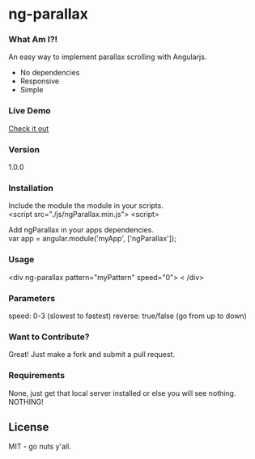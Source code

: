# ng-parallax

### What Am I?!
An easy way to implement parallax scrolling with Angularjs.  
  - No dependencies
  - Responsive
  - Simple
  
### Live Demo 
[Check it out](http://allenroyston.herokuapp.com/access/demo1/index.html "Title")






### Version
1.0.0

### Installation

Include the module the module in your scripts.  
&lt;script src="./js/ngParallax.min.js"&gt; &lt;script&gt;

Add ngParallax in your apps dependencies.  
var app = angular.module('myApp', ['ngParallax']);

### Usage

&lt;div ng-parallax pattern="myPattern" speed="0"&gt; &lt; /div&gt; 

### Parameters

speed: 0-3              (slowest to fastest)
reverse: true/false     (go from up to down)


### Want to Contribute?

Great!  Just make a fork and submit a pull request. 

### Requirements

None, just get that local server installed or else you will see nothing. NOTHING!




License
----

MIT - go nuts y'all.
